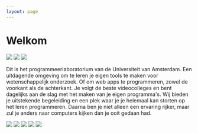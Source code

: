```yaml
---
layout: page
---
```


# Welkom

<div class="gallery">
    <img src="assets/home/1473105619734.jpeg">
    <img src="assets/home/1473184425537.jpeg">
    <img src="assets/home/1473105649692.jpeg">
</div>

Dit is het programmeerlaboratorium van de Universiteit van Amsterdam. Een uitdagende omgeving om te leren je eigen tools te maken voor wetenschappelijk onderzoek. Of om web apps te programmeren, zowel de voorkant als de achterkant. Je volgt de beste videocolleges en bent dagelijks aan de slag met het maken van je eigen programma's. Wij bieden je uitstekende begeleiding en een plek waar je je helemaal kan storten op het leren programmeren. Daarna ben je niet alleen een ervaring rijker, maar zul je anders naar computers kijken dan je ooit gedaan had.

<div>
    <img src="assets/home/1473105670137.jpeg">
    <img src="assets/home/1473106363754.jpeg">
    <img src="assets/home/1473107232414.jpeg">
    <img src="assets/home/1473107265474.jpeg">
    <img src="assets/home/1473184273949.jpeg">
</div>

